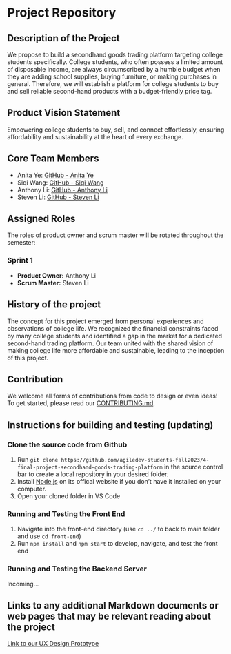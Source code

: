 # Project Repository

## Description of the Project

We propose to build a secondhand goods trading platform targeting college students specifically. College students, who often possess a limited amount of disposable income, are always circumscribed by a humble budget when they are adding school supplies, buying furniture, or making purchases in general. Therefore, we will establish a platform for college students to buy and sell reliable second-hand products with a budget-friendly price tag.

## Product Vision Statement
Empowering college students to buy, sell, and connect effortlessly, ensuring affordability and sustainability at the heart of every exchange.

## Core Team Members

- Anita Ye: [GitHub - Anita Ye](https://github.com/anitayyc)
- Siqi Wang: [GitHub - Siqi Wang](https://github.com/SiqiiW)
- Anthony Li: [GitHub - Anthony Li](https://github.com/anthonyLi3317)
- Steven Li: [GitHub - Steven Li](https://github.com/ZiliangLi2002)

## Assigned Roles

The roles of product owner and scrum master will be rotated throughout the semester:

### Sprint 1

- **Product Owner:** Anthony Li
- **Scrum Master:** Steven Li

## History of the project

The concept for this project emerged from personal experiences and observations of college life. We recognized the financial constraints faced by many college students and identified a gap in the market for a dedicated second-hand trading platform. Our team united with the shared vision of making college life more affordable and sustainable, leading to the inception of this project.

## Contribution

We welcome all forms of contributions from code to design or even ideas! To get started, please read our [CONTRIBUTING.md](CONTRIBUTING.md).

## Instructions for building and testing (updating)

### Clone the source code from Github

1. Run ``git clone https://github.com/agiledev-students-fall2023/4-final-project-secondhand-goods-trading-platform`` in the source control bar to create a local repository in your desired folder.
1. Install [Node.js](https://nodejs.org/en) on its offical website if you don’t have it installed on your computer.
1. Open your cloned folder in VS Code

### Running and Testing the Front End

1. Navigate into the front-end directory (use ``cd ../`` to back to main folder and use ``cd front-end``)
1. Run ``npm install`` and ``npm start`` to develop, navigate, and test the front end

### Running and Testing the Backend Server

Incoming...

## Links to any additional Markdown documents or web pages that may be relevant reading about the project

[Link to our UX Design Prototype](UX-DESIGN.md)

